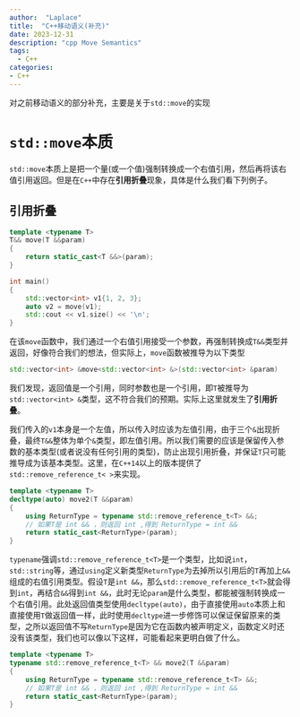 ```yaml
---
author:  "Laplace" 
title:  "C++移动语义(补充)"
date: 2023-12-31
description: "cpp Move Semantics"
tags:
  - C++
categories:
- C++
---
```


对之前移动语义的部分补充，主要是关于`std::move`的实现

<!--more-->

# `std::move`本质

`std::move`本质上是把一个量(或一个值)强制转换成一个右值引用，然后再将该右值引用返回。但是在`C++`中存在**引用折叠**现象，具体是什么我们看下列例子。

## 引用折叠

```cpp
template <typename T>
T&& move(T &&param)
{
    return static_cast<T &&>(param);
}

int main()
{
    std::vector<int> v1{1, 2, 3};
    auto v2 = move(v1);
    std::cout << v1.size() << '\n';
}
```

在该`move`函数中，我们通过一个右值引用接受一个参数，再强制转换成`T&&`类型并返回，好像符合我们的想法，但实际上，`move`函数被推导为以下类型

```cpp
std::vector<int> &move<std::vector<int> &>(std::vector<int> &param)
```

我们发现，返回值是一个引用，同时参数也是一个引用，即`T`被推导为`std::vector<int> &`类型，这不符合我们的预期。实际上这里就发生了**引用折叠**。

我们传入的`v1`本身是一个左值，所以传入时应该为左值引用，由于三个`&`出现折叠，最终`T&&`整体为单个`&`类型，即左值引用。所以我们需要的应该是保留传入参数的基本类型(或者说没有任何引用的类型)，防止出现引用折叠，并保证`T`只可能推导成为该基本类型。这里，在`C++14`以上的版本提供了`std::remove_reference_t< >`来实现。

```cpp
template <typename T>
decltype(auto) move2(T &&param)
{
    using ReturnType = typename std::remove_reference_t<T> &&;
    // 如果T是 int && ，则返回 int ,得到 ReturnType = int &&
	return static_cast<ReturnType>(param);
}
```

`typename`强调`std::remove_reference_t<T>`是一个类型，比如说`int`，`std::string`等，通过`using`定义新类型`ReturnType`为去掉所以引用后的`T`再加上`&&`组成的右值引用类型。假设`T`是`int &&`，那么`std::remove_reference_t<T>`就会得到`int`，再结合`&&`得到`int &&`，此时无论`param`是什么类型，都能被强制转换成一个右值引用。此处返回值类型使用`decltype(auto)`，由于直接使用`auto`本质上和直接使用`T`做返回值一样，此时使用`decltype`进一步修饰可以保证保留原来的类型，之所以返回值不写`ReturnType`是因为它在函数内被声明定义，函数定义时还没有该类型，我们也可以像以下这样，可能看起来更明白做了什么。

```cpp
template <typename T>
typename std::remove_reference_t<T> && move2(T &&param)
{
    using ReturnType = typename std::remove_reference_t<T> &&;
    // 如果T是 int && ，则返回 int ,得到 ReturnType = int &&
	return static_cast<ReturnType>(param);
}
```

